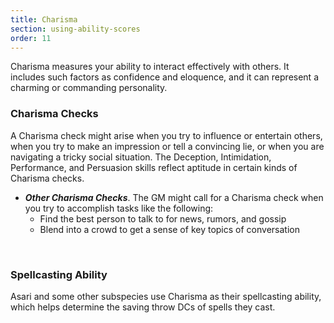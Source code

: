 ```yaml
---
title: Charisma
section: using-ability-scores
order: 11
---
```

Charisma measures your ability to interact effectively with others. It includes such factors as confidence and eloquence,
and it can represent a charming or commanding personality.

### Charisma Checks

A Charisma check might arise when you try to influence or entertain others, when you try to make an impression or
tell a convincing lie, or when you are navigating a tricky social situation. The Deception, Intimidation, Performance,
and Persuasion skills reflect aptitude in certain kinds of Charisma checks.

<skill-list abilityLimit="Charisma"></skill-list>
- __*Other Charisma Checks*__. The GM might call for a Charisma check when you try to accomplish tasks like the following:
  - Find the best person to talk to for news, rumors, and gossip
  - Blend into a crowd to get a sense of key topics of conversation

&nbsp;

### Spellcasting Ability
Asari and some other subspecies use Charisma as their spellcasting ability, which helps determine the saving
throw DCs of spells they cast.

<me-source-reference pages="82-83"></me-source-reference>
